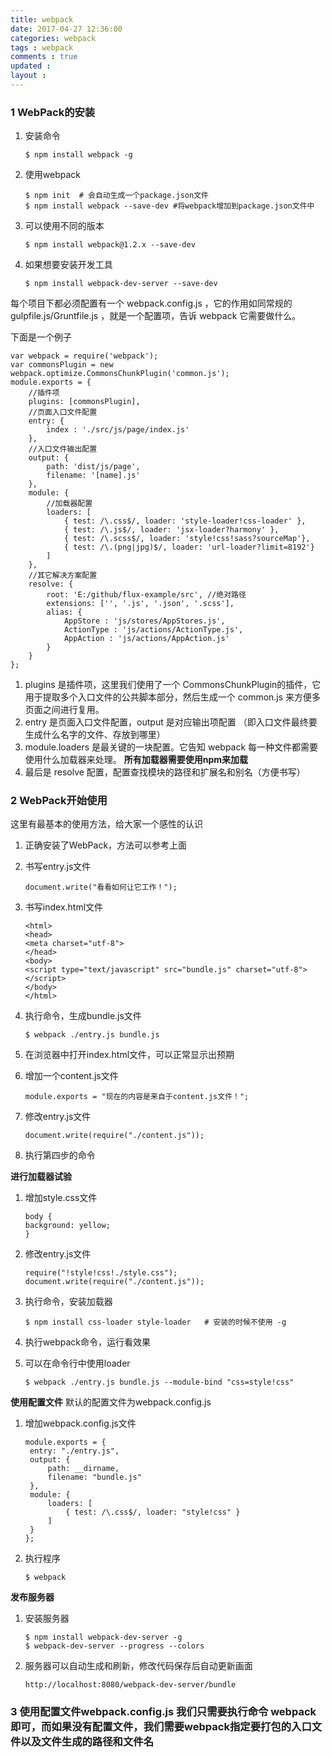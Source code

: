 ```yaml
---
title: webpack
date: 2017-04-27 12:36:00
categories: webpack
tags : webpack
comments : true 
updated : 
layout : 
---
```


### 1 WebPack的安装

1. 安装命令

   ```
   $ npm install webpack -g
   ```

2. 使用webpack

   ```
   $ npm init  # 会自动生成一个package.json文件
   $ npm install webpack --save-dev #将webpack增加到package.json文件中
   ```

3. 可以使用不同的版本

   ```
   $ npm install webpack@1.2.x --save-dev
   ```

4. 如果想要安装开发工具

   ```
   $ npm install webpack-dev-server --save-dev
   ```



每个项目下都必须配置有一个 webpack.config.js ，它的作用如同常规的 gulpfile.js/Gruntfile.js ，就是一个配置项，告诉 webpack 它需要做什么。

下面是一个例子

```
var webpack = require('webpack');
var commonsPlugin = new webpack.optimize.CommonsChunkPlugin('common.js');
module.exports = {
    //插件项
    plugins: [commonsPlugin],
    //页面入口文件配置
    entry: {
        index : './src/js/page/index.js'
    },
    //入口文件输出配置
    output: {
        path: 'dist/js/page',
        filename: '[name].js'
    },
    module: {
        //加载器配置
        loaders: [
            { test: /\.css$/, loader: 'style-loader!css-loader' },
            { test: /\.js$/, loader: 'jsx-loader?harmony' },
            { test: /\.scss$/, loader: 'style!css!sass?sourceMap'},
            { test: /\.(png|jpg)$/, loader: 'url-loader?limit=8192'}
        ]
    },
    //其它解决方案配置
    resolve: {
        root: 'E:/github/flux-example/src', //绝对路径
        extensions: ['', '.js', '.json', '.scss'],
        alias: {
            AppStore : 'js/stores/AppStores.js',
            ActionType : 'js/actions/ActionType.js',
            AppAction : 'js/actions/AppAction.js'
        }
    }
};
```

1. plugins 是插件项，这里我们使用了一个 CommonsChunkPlugin的插件，它用于提取多个入口文件的公共脚本部分，然后生成一个 common.js 来方便多页面之间进行复用。
2. entry 是页面入口文件配置，output 是对应输出项配置 （即入口文件最终要生成什么名字的文件、存放到哪里）
3. module.loaders 是最关键的一块配置。它告知 webpack 每一种文件都需要使用什么加载器来处理。 **所有加载器需要使用npm来加载**
4. 最后是 resolve 配置，配置查找模块的路径和扩展名和别名（方便书写）

### 2  WebPack开始使用

这里有最基本的使用方法，给大家一个感性的认识

1. 正确安装了WebPack，方法可以参考上面

2. 书写entry.js文件

   ```
   document.write("看看如何让它工作！");
   ```

3. 书写index.html文件

   ```
   <html>
   <head>
   <meta charset="utf-8">
   </head>
   <body>
   <script type="text/javascript" src="bundle.js" charset="utf-8"></script>
   </body>
   </html>
   ```

4. 执行命令，生成bundle.js文件

   ```
   $ webpack ./entry.js bundle.js
   ```

5. 在浏览器中打开index.html文件，可以正常显示出预期

6. 增加一个content.js文件

   ```
   module.exports = "现在的内容是来自于content.js文件！";
   ```

7. 修改entry.js文件

   ```
   document.write(require("./content.js"));
   ```

8. 执行第四步的命令

**进行加载器试验**

1. 增加style.css文件

   ```
   body {
   background: yellow;
   }
   ```

2. 修改entry.js文件

   ```
   require("!style!css!./style.css");
   document.write(require("./content.js"));
   ```

3. 执行命令，安装加载器

   ```
   $ npm install css-loader style-loader   # 安装的时候不使用 -g
   ```

4. 执行webpack命令，运行看效果

5. 可以在命令行中使用loader

   ```
   $ webpack ./entry.js bundle.js --module-bind "css=style!css"
   ```

**使用配置文件**
默认的配置文件为webpack.config.js

1. 增加webpack.config.js文件

   ```
   module.exports = {
    entry: "./entry.js",
    output: {
        path: __dirname,
        filename: "bundle.js"
    },
    module: {
        loaders: [
            { test: /\.css$/, loader: "style!css" }
        ]
    }
   };
   ```

2. 执行程序

   ```
   $ webpack
   ```

**发布服务器**

1. 安装服务器

   ```
   $ npm install webpack-dev-server -g
   $ webpack-dev-server --progress --colors
   ```

2. 服务器可以自动生成和刷新，修改代码保存后自动更新画面

   ```
   http://localhost:8080/webpack-dev-server/bundle
   ```

### 3 使用配置文件webpack.config.js 我们只需要执行命令 webpack即可，而如果没有配置文件，我们需要webpack指定要打包的入口文件以及文件生成的路径和文件名